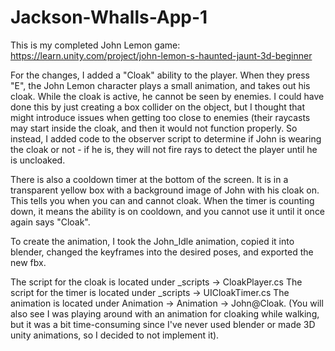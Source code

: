 # Jackson-Whalls-App-1
This is my completed John Lemon game: https://learn.unity.com/project/john-lemon-s-haunted-jaunt-3d-beginner

For the changes, I added a "Cloak" ability to the player. When they press "E", the John Lemon character plays a small animation, and takes out his cloak. While the cloak is active, he cannot be seen by enemies. I could have done this by just creating a box collider on the object, but I thought that might introduce issues when getting too close to enemies (their raycasts may start inside the cloak, and then it would not function properly. So instead, I added code to the observer script to determine if John is wearing the cloak or not - if he is, they will not fire rays to detect the player until he is uncloaked.

There is also a cooldown timer at the bottom of the screen. It is in a transparent yellow box with a background image of John with his cloak on. This tells you when you can and cannot cloak. When the timer is counting down, it means the ability is on cooldown, and you cannot use it until it once again says "Cloak".

To create the animation, I took the John_Idle animation, copied it into blender, changed the keyframes into the desired poses, and exported the new fbx.

The script for the cloak is located under _scripts -> CloakPlayer.cs
The script for the timer is located under _scripts -> UICloakTimer.cs
The animation is located under Animation -> Animation -> John@Cloak. (You will also see I was playing around with an animation for cloaking while walking, but it was a bit time-consuming since I've never used blender or made 3D unity animations, so I decided to not implement it).
